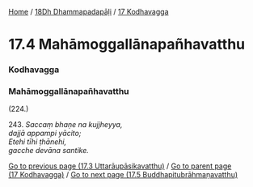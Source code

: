 
[Home](/) / [18Dh Dhammapadapāḷi](/tipitaka/18Dh.md) / [17 Kodhavagga](/tipitaka/18Dh/17.md)

# 17.4 Mahāmoggallānapañhavatthu

### Kodhavagga

### Mahāmoggallānapañhavatthu

(224.)

243\. _Saccaṃ bhaṇe na kujjheyya,_  
_dajjā appampi yācito;_  
_Etehi tīhi ṭhānehi,_  
_gacche devāna santike._  


[Go to previous page (17.3 Uttarāupāsikavatthu)](/tipitaka/18Dh/17/17.3.md) / [Go to parent page (17 Kodhavagga)](/tipitaka/18Dh/17.md) / [Go to next page (17.5 Buddhapitubrāhmaṇavatthu)](/tipitaka/18Dh/17/17.5.md)


